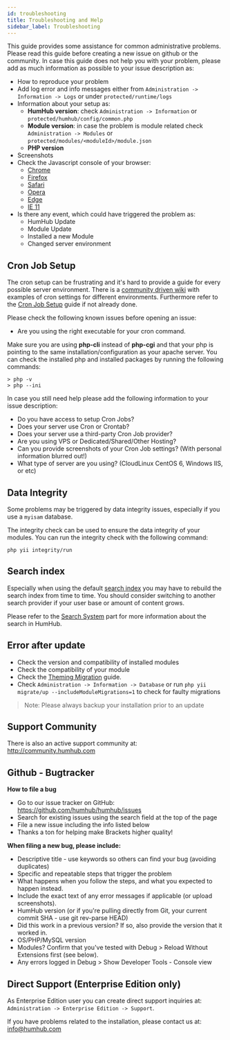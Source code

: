 ```yaml
---
id: troubleshooting
title: Troubleshooting and Help
sidebar_label: Troubleshooting
---
```


This guide provides some assistance for common administrative problems. Please read this guide before creating a new
issue on github or the community. In case this guide does not help you with your problem, please add as much
information as possible to your issue description as:

- How to reproduce your problem
- Add log error and info messages either from `Administration -> Information -> Logs` or under `protected/runtime/logs`
- Information about your setup as:
  - **HumHub version**: check `Administration -> Information` or `protected/humhub/config/common.php` 
  - **Module version**: in case the problem is module related check `Administration -> Modules` or `protected/modules/<moduleId>/module.json`
  - **PHP version**
- Screenshots
- Check the Javascript console of your browser: 
  - [Chrome](https://developers.google.com/web/tools/chrome-devtools/console/)
  - [Firefox](https://developer.mozilla.org/en-US/docs/Tools/Web_Console/Opening_the_Web_Console)
  - [Safari](https://developer.apple.com/library/archive/documentation/NetworkingInternetWeb/Conceptual/Web_Inspector_Tutorial/EnableWebInspector/EnableWebInspector.html)
  - [Opera](https://dev.opera.com/extensions/testing/)
  - [Edge](https://docs.microsoft.com/en-us/microsoft-edge/devtools-guide/console)
  - [IE 11](https://msdn.microsoft.com/en-us/library/hh968260(v=vs.85).aspx)
 - Is there any event, which could have triggered the problem as:
   - HumHub Update
   - Module Update
   - Installed a new Module
   - Changed server environment

Cron Job Setup
----------------------------------------

The cron setup can be frustrating and it's hard to provide a guide for every possible server environment. There is a
[community driven wiki](https://community.humhub.com/s/installation-and-setup/wiki/page/view?title=Cron+Job+Setup) with
examples of cron settings for different environments. Furthermore refer to the [Cron Job Setup](cron-jobs.md) guide if not already done.

Please check the following known issues before opening an issue:

- Are you using the right executable for your cron command.

Make sure you are using **php-cli** instead of **php-cgi** and that your php is pointing to the same installation/configuration
as your apache server. You can check the installed php and installed packages by running the following commands:

```
> php -v
> php --ini
```

In case you still need help please add the following information to your issue description:

- Do you have access to setup Cron Jobs?
- Does your server use Cron or Crontab?
- Does your server use a third-party Cron Job provider?
- Are you using VPS or Dedicated/Shared/Other Hosting?
- Can you provide screenshots of your Cron Job settings? (With personal information blurred out!)
- What type of server are you using? (CloudLinux CentOS 6, Windows IIS, or etc)

Data Integrity
-----------------------------------------

Some problems may be triggered by data integrity issues, especially if you use a `myisam` database.

The integrity check can be used to ensure the data integrity of your modules.
You can run the integrity check with the following command:

```
php yii integrity/run
```

Search index
-----------------------------------------

Especially when using the default [search index](search.md) you may have to rebuild the search index from time to time.
You should consider switching to another search provider if your user base or amount of content grows.

Please refer to the [Search System](search.md) part for more information about the search in HumHub.

Error after update
-----------------------------------------

- Check the version and compatibility of installed modules
- Check the compatibility of your module
- Check the [Theming Migration](../theme/migrate.md) guide.
- Check `Administration -> Information -> Database` or run `php yii migrate/up --includeModuleMigrations=1` to check for faulty migrations

> Note: Please always backup your installation prior to an update

Support Community
-----------------

There is also an active support community at: http://community.humhub.com


Github - Bugtracker
-------------------

**How to file a bug**
- Go to our issue tracker on GitHub: https://github.com/humhub/humhub/issues
- Search for existing issues using the search field at the top of the page
- File a new issue including the info listed below
- Thanks a ton for helping make Brackets higher quality!

**When filing a new bug, please include:**

- Descriptive title - use keywords so others can find your bug (avoiding duplicates)
- Specific and repeatable steps that trigger the problem
- What happens when you follow the steps, and what you expected to happen instead.
- Include the exact text of any error messages if applicable (or upload screenshots).
- HumHub version (or if you're pulling directly from Git, your current commit SHA - use git rev-parse HEAD)
- Did this work in a previous version? If so, also provide the version that it worked in.
- OS/PHP/MySQL version
- Modules? Confirm that you've tested with Debug > Reload Without Extensions first (see below).
- Any errors logged in Debug > Show Developer Tools - Console view

Direct Support (Enterprise Edition only)
----------------------------------------

As Enterprise Edition user you can create direct support inquiries at: 
`Administration -> Enterprise Edition -> Support`.

If you have problems related to the installation, please contact us at: info@humhub.com
